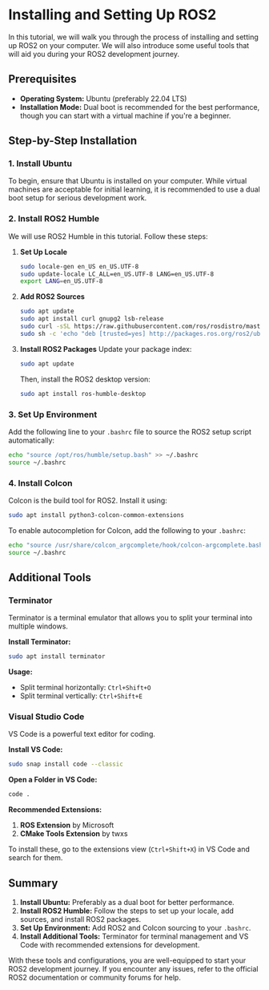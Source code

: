 # Installing and Setting Up ROS2 

In this tutorial, we will walk you through the process of installing and setting up ROS2 on your computer. We will also introduce some useful tools that will aid you during your ROS2 development journey.

## Prerequisites

- **Operating System:** Ubuntu (preferably 22.04 LTS)
- **Installation Mode:** Dual boot is recommended for the best performance, though you can start with a virtual machine if you're a beginner.

## Step-by-Step Installation

### 1. Install Ubuntu

To begin, ensure that Ubuntu is installed on your computer. While virtual machines are acceptable for initial learning, it is recommended to use a dual boot setup for serious development work.

### 2. Install ROS2 Humble

We will use ROS2 Humble in this tutorial. Follow these steps:

1. **Set Up Locale**

   ```bash
   sudo locale-gen en_US en_US.UTF-8
   sudo update-locale LC_ALL=en_US.UTF-8 LANG=en_US.UTF-8
   export LANG=en_US.UTF-8
   ```
2. **Add ROS2 Sources**

   ```bash
   sudo apt update
   sudo apt install curl gnupg2 lsb-release
   sudo curl -sSL https://raw.githubusercontent.com/ros/rosdistro/master/ros.asc | sudo apt-key add -
   sudo sh -c 'echo "deb [trusted=yes] http://packages.ros.org/ros2/ubuntu $(lsb_release -cs) main" > /etc/apt/sources.list.d/ros2-latest.list'
   ```
3. **Install ROS2 Packages**
   Update your package index:

   ```bash
   sudo apt update
   ```

   Then, install the ROS2 desktop version:

   ```bash
   sudo apt install ros-humble-desktop
   ```

### 3. Set Up Environment

Add the following line to your `.bashrc` file to source the ROS2 setup script automatically:

```bash
echo "source /opt/ros/humble/setup.bash" >> ~/.bashrc
source ~/.bashrc
```

### 4. Install Colcon

Colcon is the build tool for ROS2. Install it using:

```bash
sudo apt install python3-colcon-common-extensions
```

To enable autocompletion for Colcon, add the following to your `.bashrc`:

```bash
echo "source /usr/share/colcon_argcomplete/hook/colcon-argcomplete.bash" >> ~/.bashrc
source ~/.bashrc
```

## Additional Tools

### Terminator

Terminator is a terminal emulator that allows you to split your terminal into multiple windows.

**Install Terminator:**

```bash
sudo apt install terminator
```

**Usage:**

- Split terminal horizontally: `Ctrl+Shift+O`
- Split terminal vertically: `Ctrl+Shift+E`

### Visual Studio Code

VS Code is a powerful text editor for coding.

**Install VS Code:**

```bash
sudo snap install code --classic
```

**Open a Folder in VS Code:**

```bash
code .
```

**Recommended Extensions:**

1. **ROS Extension** by Microsoft
2. **CMake Tools Extension** by twxs

To install these, go to the extensions view (`Ctrl+Shift+X`) in VS Code and search for them.

## Summary

1. **Install Ubuntu:** Preferably as a dual boot for better performance.
2. **Install ROS2 Humble:** Follow the steps to set up your locale, add sources, and install ROS2 packages.
3. **Set Up Environment:** Add ROS2 and Colcon sourcing to your `.bashrc`.
4. **Install Additional Tools:** Terminator for terminal management and VS Code with recommended extensions for development.

With these tools and configurations, you are well-equipped to start your ROS2 development journey. If you encounter any issues, refer to the official ROS2 documentation or community forums for help.
